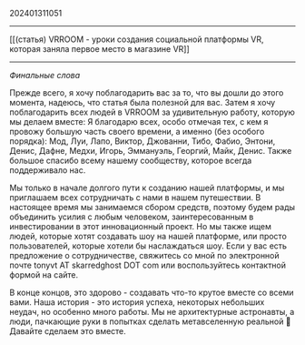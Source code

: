 202401311051
***
[[(статья) VRROOM - уроки создания социальной платформы VR, которая заняла первое место в магазине VR]]
***
*Финальные слова*

Прежде всего, я хочу поблагодарить вас за то, что вы дошли до этого момента, надеюсь, что статья была полезной для вас. Затем я хочу поблагодарить всех людей в VRROOM за удивительную работу, которую мы делаем вместе: Я благодарю всех, особо отмечая тех, с кем я провожу большую часть своего времени, а именно (без особого порядка): Мод, Луи, Лапо, Виктор, Джованни, Тибо, Фабио, Энтони, Денис, Дафне, Медхи, Игорь, Эммануэль, Георгий, Майк, Денис. Также большое спасибо всему нашему сообществу, которое всегда поддерживало нас.

Мы только в начале долгого пути к созданию нашей платформы, и мы приглашаем всех сотрудничать с нами в нашем путешествии. В настоящее время мы занимаемся сбором средств, поэтому будем рады объединить усилия с любым человеком, заинтересованным в инвестировании в этот инновационный проект. Но мы также ищем людей, которые хотят создавать шоу на нашей платформе, или просто пользователей, которые хотели бы наслаждаться шоу. Если у вас есть предложение о сотрудничестве, свяжитесь со мной по электронной почте tonyvt AT skarredghost DOT com или воспользуйтесь контактной формой на сайте.

В конце концов, это здорово - создавать что-то крутое вместе со всеми вами. Наша история - это история успеха, некоторых небольших неудач, но особенно много работы. Мы не архитектурные астронавты, а люди, пачкающие руки в попытках сделать метавселенную реальной 🙂 Давайте сделаем это вместе.